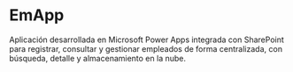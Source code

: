 # EmApp
Aplicación desarrollada en Microsoft Power Apps integrada con SharePoint para registrar, consultar y gestionar empleados de forma centralizada, con búsqueda, detalle y almacenamiento en la nube.
